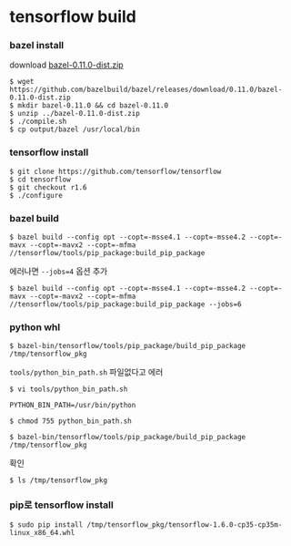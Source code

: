 # tensorflow build

### bazel install

download [bazel-0.11.0-dist.zip](https://github.com/bazelbuild/bazel/releases/download/0.11.0/bazel-0.11.0-dist.zip)

```
$ wget https://github.com/bazelbuild/bazel/releases/download/0.11.0/bazel-0.11.0-dist.zip
$ mkdir bazel-0.11.0 && cd bazel-0.11.0
$ unzip ../bazel-0.11.0-dist.zip
$ ./compile.sh
$ cp output/bazel /usr/local/bin
```

### tensorflow install

```
$ git clone https://github.com/tensorflow/tensorflow
$ cd tensorflow
$ git checkout r1.6
$ ./configure
```

### bazel build

```
$ bazel build --config opt --copt=-msse4.1 --copt=-msse4.2 --copt=-mavx --copt=-mavx2 --copt=-mfma //tensorflow/tools/pip_package:build_pip_package
```

에러나면 `--jobs=4` 옵션 추가
>
```
$ bazel build --config opt --copt=-msse4.1 --copt=-msse4.2 --copt=-mavx --copt=-mavx2 --copt=-mfma //tensorflow/tools/pip_package:build_pip_package --jobs=6
```

### python whl

```
$ bazel-bin/tensorflow/tools/pip_package/build_pip_package /tmp/tensorflow_pkg
```

`tools/python_bin_path.sh` 파일없다고 에러
>
```
$ vi tools/python_bin_path.sh
```
```
PYTHON_BIN_PATH=/usr/bin/python
```
```
$ chmod 755 python_bin_path.sh
```
```
$ bazel-bin/tensorflow/tools/pip_package/build_pip_package /tmp/tensorflow_pkg
```

확인

```
$ ls /tmp/tensorflow_pkg
```

### pip로 tensorflow install

```
$ sudo pip install /tmp/tensorflow_pkg/tensorflow-1.6.0-cp35-cp35m-linux_x86_64.whl
```
